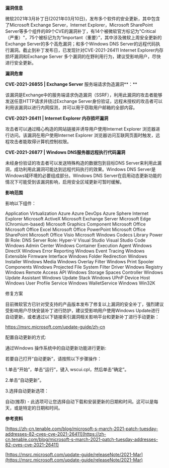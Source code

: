 **漏洞信息**

微软2021年3月补丁日(2021年03月10日)，发布多个软件的安全更新，其中包含了Microsoft Exchange Server，Internet Explorer，Microsoft SharePoint Server等多个组件的89个CVE的漏洞补丁，有14个被微软官方标记为"Critical（严重）"，75个被标记为为“Important（重要）”，其中涉及微软上周安全更新的Exchange Server的多个高危漏洞；和多个Windows DNS Server的远程代码执行漏洞。截止到补丁发布日，已发现针对CVE-2021-26411 Internet Explorer内存损坏漏洞和Exchange Server 多个漏洞的在野利用行为，建议受影响用户，尽快进行安全更新。

**漏洞危害**

**CVE-2021-26855 | Exchange Server** 服务端请求伪造漏洞**：**

该漏洞是Exchange中的服务端请求伪造漏洞（SSRF），利用此漏洞的攻击者能够发送任意HTTP请求并绕过Exchange Server身份验证，远程未授权的攻击者可以利用该漏洞以进行内网探测，并可以用于窃取用户邮箱的全部内容。

**CVE-2021-26411 | Internet Explorer 内存损坏漏洞**

攻击者可以通过精心构造的网站链接并诱导用户使用Internet Explorer 浏览器进行访问。该漏洞在用户使用Internet Explorer 浏览器访问互联网页面时触发，远程攻击者能取得计算机控制权限。

**CVE-2021-26877 | Windows DNS服务器远程执行代码漏洞**

未经身份验证的攻击者可以发送特殊构造的数据包到目标DNS Server来利用此漏洞，成功利用此漏洞可能达到远程代码执行的效果。Windows DNS Server是Windows域环境的必要组成部分。Windows DNS Server在启用动态更新功能的情况下可能受到该漏洞影响，启用安全区域更新可暂时缓解。

**影响范围**

影响以下组件：

Application Virtualization
Azure
Azure DevOps
Azure Sphere
Internet Explorer
Microsoft ActiveX
Microsoft Exchange Server
Microsoft Edge (Chromium-based)
Microsoft Graphics Component
Microsoft Office
Microsoft Office Excel
Microsoft Office PowerPoint
Microsoft Office SharePoint
Microsoft Office Visio
Microsoft Windows Codecs Library
Power BI
Role: DNS Server
Role: Hyper-V
Visual Studio
Visual Studio Code
Windows Admin Center
Windows Container Execution Agent
Windows DirectX
Windows Error Reporting
Windows Event Tracing
Windows Extensible Firmware Interface
Windows Folder Redirection
Windows Installer
Windows Media
Windows Overlay Filter
Windows Print Spooler Components
Windows Projected File System Filter Driver
Windows Registry
Windows Remote Access API
Windows Storage Spaces Controller
Windows Update Assistant
Windows Update Stack
Windows UPnP Device Host
Windows User Profile Service
Windows WalletService
Windows Win32K

修复方案

目前微软官方已针对受支持的产品版本发布了修复以上漏洞的安全补丁，强烈建议受影响用户尽快安装补丁进行防护，建议受影响用户使用Windows Update进行自动更新，或者通过以下链接索引漏洞相关影响平台和更新补丁进行手动更新：

https://msrc.microsoft.com/update-guide/zh-cn

配置自动更新的方式:

通过Windows 操作系统中的自动更新功能进行更新:

若要自己打开“自动更新”，请按照以下步骤操作：

1.单击“开始”，单击“运行”，键入 wscui.cpl，然后单击“确定”。

2.单击“自动更新”。

3.选择自动更新选项：

自动(推荐) - 此选项可让您选择自动下载和安装更新的日期和时间。这可以是每天，或是特定的日期和时间。

**参考资料**

[https://zh-cn.tenable.com/blog/microsoft-s-march-2021-patch-tuesday-addresses-82-cves-cve-2021-26411](https://zh-cn.tenable.com/blog/microsoft-s-march-2021-patch-tuesday-addresses-82-cves-cve-2021-26411) 

[https://msrc.microsoft.com/update-guide/releaseNote/2021-Mar](https://msrc.microsoft.com/update-guide/releaseNote/2021-Mar)